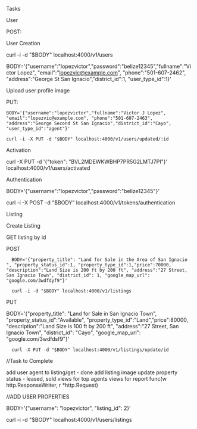 Tasks

User

POST:

User Creation

curl -i -d "\$BODY" localhost:4000/v1/users

BODY='{"username":"lopezvictor","password":"belize12345","fullname":"Victor Lopez", "email":"lopezvic@example.com", "phone":"501-607-2462", "address":"George St San Ignacio","district_id":1, "user_type_id":1}'

Upload user profile image

PUT:

    BODY='{"username":"lopezvictor","fullname":"Victor J Lopez", "email":"lopezvic@example.com", "phone":"501-607-2463", "address":"George Second St San Ignacio","district_id":"Cayo", "user_type_id":"agent"}'

    curl -i -X PUT -d "$BODY" localhost:4000/v1/users/updated/:id

Activation

curl -X PUT -d '{"token": "BVL2MDEWKWBHP7PR5G2LMTJ7PI"}' localhost:4000/v1/users/activated

Authentication

BODY='{"username":"lopezvictor","password":"belize12345"}'

curl -i -X POST -d "\$BODY" localhost:4000/v1/tokens/authentication

Listing

Create Listing

GET listing by id

POST

      BODY='{"property_title": "Land for Sale in the Area of San Ignacio ", "property_status_id":1, "property_type_id":1,"price":70000, "description":"Land Size is 200 ft by 200 ft", "address":"27 Street, San Ignacio Town", "district_id": 1, "google_map_url": "google.com/3wdfdyf9"}'

      curl -i -d "$BODY" localhost:4000/v1/listings

PUT

BODY='{"property_title": "Land for Sale in San Ignacio Town", "property_status_id":"Available", "property_type_id":"Land","price":80000, "description":"Land Size is 100 ft by 200 ft", "address":"27 Street, San Ignacio Town", "district_id": "Cayo", "google_map_url": "google.com/3wdfdsf9"}'

      curl -X PUT -d "$BODY" localhost:4000/v1/listings/update/id

//Task to Complete

add user agent to listing/get - done
add listing image
update property status - leased, sold
views for top agents
views for report
func(w http.ResponseWriter, r *http.Request)

//ADD USER PROPERTIES

BODY='{"username": "lopezvictor", "listing_id": 2}'

curl -i -d "$BODY" localhost:4000/v1/users/listings